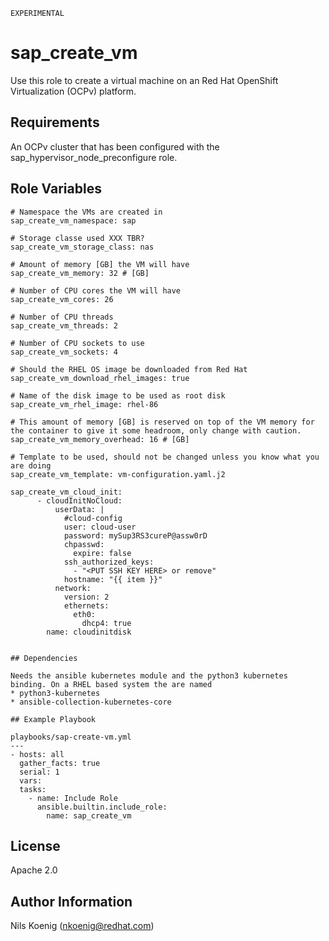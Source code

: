 `EXPERIMENTAL`

# sap_create_vm

Use this role to create a virtual machine on an Red Hat OpenShift Virtualization (OCPv) platform. 

## Requirements

An OCPv cluster that has been configured with the sap_hypervisor_node_preconfigure role.

## Role Variables
```
# Namespace the VMs are created in
sap_create_vm_namespace: sap

# Storage classe used XXX TBR?
sap_create_vm_storage_class: nas

# Amount of memory [GB] the VM will have
sap_create_vm_memory: 32 # [GB]

# Number of CPU cores the VM will have
sap_create_vm_cores: 26

# Number of CPU threads
sap_create_vm_threads: 2

# Number of CPU sockets to use
sap_create_vm_sockets: 4

# Should the RHEL OS image be downloaded from Red Hat
sap_create_vm_download_rhel_images: true

# Name of the disk image to be used as root disk 
sap_create_vm_rhel_image: rhel-86

# This amount of memory [GB] is reserved on top of the VM memory for the container to give it some headroom, only change with caution.
sap_create_vm_memory_overhead: 16 # [GB]

# Template to be used, should not be changed unless you know what you are doing
sap_create_vm_template: vm-configuration.yaml.j2

sap_create_vm_cloud_init: 
      - cloudInitNoCloud:
          userData: |
            #cloud-config
            user: cloud-user
            password: mySup3RS3cureP@assw0rD
            chpasswd:
              expire: false
            ssh_authorized_keys:
              - "<PUT SSH KEY HERE> or remove"
            hostname: "{{ item }}"
          network:
            version: 2
            ethernets:
              eth0:
                dhcp4: true
        name: cloudinitdisk


## Dependencies

Needs the ansible kubernetes module and the python3 kubernetes binding. On a RHEL based system the are named
* python3-kubernetes
* ansible-collection-kubernetes-core

## Example Playbook

playbooks/sap-create-vm.yml
---
- hosts: all
  gather_facts: true
  serial: 1
  vars:
  tasks:
    - name: Include Role
      ansible.builtin.include_role:
        name: sap_create_vm
```

## License
Apache 2.0

## Author Information
Nils Koenig (nkoenig@redhat.com)
